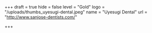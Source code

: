 +++
draft = true
hide = false
level = "Gold"
logo = "/uploads/thumbs_uyesugi-dental.jpeg"
name = "Uyesugi Dental"
url = "http://www.sanjose-dentists.com/"

+++
